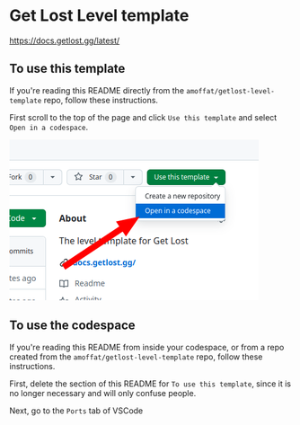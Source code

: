 # Get Lost Level template

https://docs.getlost.gg/latest/

## To use this template

If you're reading this README directly from the `amoffat/getlost-level-template` repo, follow these instructions.

First scroll to the top of the page and click `Use this template` and select `Open in a codespace`.

![Create codespace](./docs/img/create-codespace.png)

## To use the codespace

If you're reading this README from inside your codespace, or from a repo created from the `amoffat/getlost-level-template` repo, follow these instructions.

First, delete the section of this README for `To use this template`, since it is no longer necessary and will only confuse people.

Next, go to the `Ports` tab of VSCode
